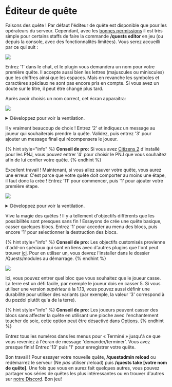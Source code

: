 # Éditeur de quête

Faisons des quête ! Par défaut l'éditeur de quête est disponible que pour les opérateurs du serveur. Cependant, avec les [bonnes permissions](https://pikamug.gitbook.io/quests/v/french-francais/configuration/commands-and-permissions) il est très simple pour certains staffs de faire la commande **/quests editor** en jeu (ou depuis la console, avec des fonctionnalités limitées). Vous serez accueilli par ce qui suit :

![](../.gitbook/assets/quest\_editor.png)

Entrez '1' dans le chat, et le plugin vous demandera un nom pour votre première quête. Il accepte aussi bien les lettres (majuscules ou miniscules) que les chiffres ainsi que les espaces. Mais en revanche les symboles et caractères spéciaux ne sont pas encore pris en compte. Si vous avez un doute sur le titre, il peut être changé plus tard.

Après avoir choisis un nom correct, cet écran apparaitra:

![](../.gitbook/assets/quest\_main.png)

<details>

<summary>Développez pour voir la ventilation.</summary>

1. Change the name of your quest
2. Shown to player when accepting quest
3. Shown to player after completing quest
4. Must speak to this Citizens or ZNPCsPlus NPC to start quest
5. Must right-click on this block to start quest
6. Must stand in this WorldGuard region to start quest
7. Use NPC GUI to start quest instead of chat
8. Change what a player needs to take your quest
9. Change the time(s) that your quest is available
10. Change what objectives your quest consists of
11. Change what a player gets for taking your quest
12. Change settings purely specific to your quest
13. Finish working on your quest
14. Discard all work on your quest

</details>

Il y vraiment beaucoup de choix ! Entrez '2' et indiquez un message au joueur qui souhaiterais prendre la quête. Validez, puis entrez '3' pour ajouter un message final qui récompensera le joueur.

{% hint style="info" %}
**Conseil de pro:** Si vous avez [Citizens 2](https://www.spigotmc.org/resources/citizens.13811/) d'installé pour les PNJ, vous pouvez entrer '4' pour choisir le PNJ que vous souhaitez afin de lui confier votre quête.
{% endhint %}

Excellent travail ! Maintenant, si vous allez sauver votre quête, vous aurez une erreur. C'est parce que votre quête doit comporter au moins une étape, il faut donc la crée ! Entrez '11' pour commencer, puis '1' pour ajouter votre première étape.

![](../.gitbook/assets/quest\_stage.png)

<details>

<summary>Développez pour voir la ventilation.</summary>

1. Includes objectives to break, place, damage, or use blocks
2. Includes objectives to craft, smelt, or enchant items
3. Includes objectives to deliver items to, talk to, or kill NPCs
4. Includes objectives to kill or tame mobs, catch fish, or shear sheep
5. Objective to kill an amount of players
6. Objective to travel to a specific radius of world coordinates
7. Objective to enter a specific string in chat
8. Objective from an installed [custom module](https://pikamug.gitbook.io/quests/v/french-francais/intermediaire/modules)
9. After setting at least one objective, run an [action](../casual/action-editor.md) at the start, end, or during the stage
10. After setting at least one objective, check a [condition](../expert/condition-editor.md) during the stage
11. Number of seconds to wait before the next stage may begin
12. After setting a delay, show a message to the player once the delay starts
13. Show a message to the player once the stage begins
14. Show a message to the player once the stage ends
15. Override the message shown to the player about what their objectives are
16. Permanently remove this stage
17. Finish working on your stage

</details>

Vive la magie des quêtes ! Il y a tellement d'objectifs différents que les possibilités sont presques sans fin ! Essayons de crée une quête basique, casser quelques blocs. Entrez '1' pour acceder au menu des blocs, puis encore '1' pour selectionner la destruction des blocs.

{% hint style="info" %}
**Conseil de pro:** Les objectifs customisés provienne d'add-on spéciaux qui sont en liens avec d'autres plugins que l'ont peut trouver [ici](https://pikamug.gitbook.io/quests/v/french-francais/intermediaire/modules). Pour en utiliser un, vous devrez l'installer dans le dossier /Quests/modules au démarrage.
{% endhint %}

![](../.gitbook/assets/quest\_break.png)

Ici, vous pouvez entrer quel bloc que vous souhaitez que le joueur casse. La terre est un défi facile, par exemple le joueur dois en casser 5. Si vous utiliser une version _supérieur_ à la 1.13, vous pouvez aussi définir une durabilité pour utiliser des variants (par exemple, la valeur '3' correspond à du pozdol plutôt qu'a de la terre).

{% hint style="info" %}
**Conseil de pro:** Les joueurs peuvent casser des blocs sans affecter la quête en utilisant une pioche avec l'enchantement toucher de soie, cette option peut être désactivé dans [Options](../beginner/options.md).
{% endhint %}

Entrez tous les numéros dans les menus pour « Terminé » jusqu'à ce que vous reveniez à l'écran de message 'demander/terminer'. Vous avez presque finis! Entrez '13' puis '1' pour enregistrer votre quête.

Bon travail ! Pour essayer votre nouvelle quête, **/questadmin reload** ou redémarrez le serveur (Ne _pas_ utiliser /reload) puis **/quests take \[votre nom de quête]**. Une fois que vous en aurez fait quelques autres, vous pouvez partager vos séries de quêtes les plus intéressantes ou en trouver d'autres sur [notre Discord](https://discord.com/invite/d56CQ6e). Bon jeu!
